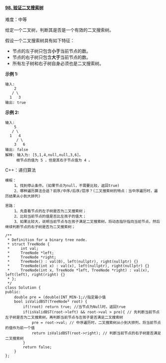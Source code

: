 #### [98. 验证二叉搜索树](https://leetcode-cn.com/problems/validate-binary-search-tree/)

难度：中等

给定一个二叉树，判断其是否是一个有效的二叉搜索树。

假设一个二叉搜索树具有如下特征：

- 节点的左子树只包含**小于**当前节点的数。
- 节点的右子树只包含**大于**当前节点的数。
- 所有左子树和右子树自身必须也是二叉搜索树。

**示例 1:**

```
输入:
    2
   / \
  1   3
输出: true
```

**示例 2:**

```
输入:
    5
   / \
  1   4
     / \
    3   6
输出: false
解释: 输入为: [5,1,4,null,null,3,6]。
     根节点的值为 5 ，但是其右子节点值为 4 。
```



C++：递归算法

```
模板：
	1、找到停止条件。(如果节点为null，不需要比较，返回true)
	2、哪种遍历算法合适？前序/中序/后序/层序？(二叉搜索树的特点：当中序遍历时，遍历结果从小到大排列)
	
思路：
	1、先查看节点的左子树是否为二叉搜索树；
	2、比较当前节点的值是否比左孩子的值大；
	3、如果比较大，说明当前节点与左孩子满足二叉搜索树，将动态指针指向当前节点，然后继续判断节点的右子树是否为二叉搜索树；
	
/**
 * Definition for a binary tree node.
 * struct TreeNode {
 *     int val;
 *     TreeNode *left;
 *     TreeNode *right;
 *     TreeNode() : val(0), left(nullptr), right(nullptr) {}
 *     TreeNode(int x) : val(x), left(nullptr), right(nullptr) {}
 *     TreeNode(int x, TreeNode *left, TreeNode *right) : val(x), left(left), right(right) {}
 * };
 */
class Solution {
public:
    double pre = (double)INT_MIN-1;//指定最小值
    bool isValidBST(TreeNode* root) {
        if(!root) return true; //当节点为Null时，返回true
        if(isValidBST(root->left) && root->val > pre){ // 先判断当前节点左子树是否为二叉搜索树，再判断当前节点与左孩子是否满足二叉搜索树
            pre = root->val; // 中序遍历时，二叉搜索树从小到大排列，将当前节点的值作为前一个值
            return isValidBST(root->right); // 判断当前节点的右子树是否满足二叉搜索树
        }
        return false;
    }
};
```

